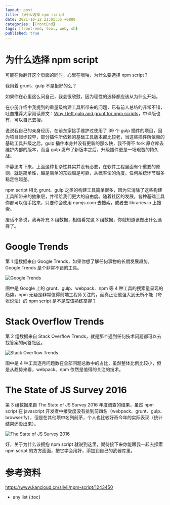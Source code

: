 ```yaml
---
layout: post
title: 为什么选择 npm script
date: 2021-10-12 21:01:55 +0800
categories: [FrontEnd]
tags: [front-end, tool, web, sh]
published: true
---
```


# 为什么选择 npm script

可能在你翻开这个页面的同时，心里在嘀咕，为什么要选择 npm script？

我用着 grunt、gulp 不是挺好的么？

如果你在心里这么问自己，我会很欣慰，因为理性的选择都应该从为什么开始。

在小册介绍中我提到的重量级构建工具所带来的问题，已有前人总结的非常不错，吐血推荐大家阅读原文：[Why I left gulp and grunt for npm scripts](https://medium.freecodecamp.org/why-i-left-gulp-and-grunt-for-npm-scripts-3d6853dd22b8)，中译版也有，可以自己去搜。

说说我自己的亲身经历，在前东家接手维护过使用了 39 个 gulp 插件的项目，因为项目起步较早，部分插件所依赖的基础工具版本都比较老，当这些插件所依赖的基础工具升级之后，gulp 插件本身并没有更新的那么快，我不得不 fork 原仓库去维护内部的版本，而当 gulp 发布了新版本之后，升级插件更是一场艰苦的持久战。

冷静思考下来，上面这种复杂性其实并没有必要，在软件工程里面有个重要的原则，就是简单性，越是简单的东西越是可靠，从概率论的角度，任何系统环节越多稳定性越差。

npm script 相比 grunt、gulp 之类的构建工具简单很多，因为它消除了这些构建工具所带来的抽象层，并带给我们更大的自由度。随着社区的发展，各种基础工具你都可以信手拈来，只要你会使用 npmjs.com 去搜索，或者去 libraries.io 上搜索。

废话不多说，我再补充 3 组数据，相信看完这 3 组数据，你就知道该做出什么选择了。

# Google Trends

第 1 组数据来自 Google Trends，如果你想了解任何事物的长期发展趋势，Google Trends 是个非常不错的工具。

![Google Trends](https://img.kancloud.cn/44/65/4465e6b9b30486946a030cefd52f69ea_557x370.gif)

图中是 Google 上的 grunt、gulp、webpack、npm 等 4 种工具的搜索量呈现的趋势，npm 无疑是非常值得前端工程师关注的，而真正让他强大到无所不能（夸张说法）的 npm script 是不是应该熟练掌握？

# Stack Overflow Trends

第 2 组数据来自 Stack Overflow Trends，就是那个遇到任何技术问题都可以去找答案的问答社区。

![Stack Overflow Trends](https://img.kancloud.cn/4b/88/4b886c230a85b738e276e1696968428b_932x516.gif)

图中是 4 种工具逐月问题数在全部问题总数中的占比，虽然整体比例比较小，但是从趋势来看，webpack、npm 依然是值得的关注的技术。

# The State of JS Survey 2016

第 3 组数据来自 The State of JS Survey 2016 年度调查的结果，虽然 npm script 在 javascript 开发者中接受度没有排到前四名（webpack、grunt、gulp、browserify），但是在其他项中名列前茅，个人也比较好奇今年的实际表现（统计结果还没出来）。

![The State of JS Survey 2016](https://img.kancloud.cn/e0/a0/e0a003abadd76ee3fc1b2a9b477e3a4d_556x340.gif)

好，关于为什么该拥抱 npm script 就说到这里，期待接下来你能跟我一起去探索 npm script 的方方面面，把它学会用好，添加到自己的武器库里。

# 参考资料

https://www.kancloud.cn/sllyli/npm-script/1243450

* any list
{:toc}
